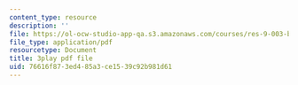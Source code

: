 ```yaml
---
content_type: resource
description: ''
file: https://ol-ocw-studio-app-qa.s3.amazonaws.com/courses/res-9-003-brains-minds-and-machines-summer-course-summer-2015/76616f873ed485a3ce1539c92b981d61_GXuI9fKDxso.pdf
file_type: application/pdf
resourcetype: Document
title: 3play pdf file
uid: 76616f87-3ed4-85a3-ce15-39c92b981d61
---
```


